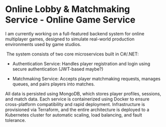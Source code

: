 # Online Lobby & Matchmaking Service - Online Game Service

I am currently working on a full-featured backend system for online multiplayer games, designed to simulate real-world production environments used by game studios.

​
The system consists of two core microservices built in C#/.NET:

- Authentication Service: Handles player registration and login using secure authentication (JWT-based maybe?)

- Matchmaking Service: Accepts player matchmaking requests, manages queues, and pairs players into matches.


All data is persisted using MongoDB, which stores player profiles, sessions, and match data. Each service is containerized using Docker to ensure cross-platform compatibility and rapid deployment. Infrastructure is provisioned via Terraform, and the entire architecture is deployed to a Kubernetes cluster for automatic scaling, load balancing, and fault tolerance.

